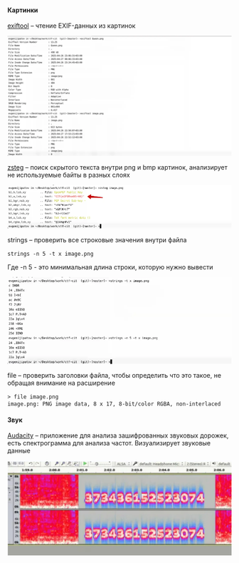 
#### Картинки

[exiftool](https://github.com/exiftool/exiftool) – чтение EXIF-данных из картинок

![](./assets/image-2.webp)


[zsteg](https://github.com/zed-0xff/zsteg) – поиск скрытого текста внутри png и bmp картинок, анализирует не используемые байты в разных слоях

![](./assets/image-1.webp)

strings – проверить все строковые значения внутри файла
```
strings -n 5 -t x image.png
```
Где -n 5 - это минимальная длина строки, которую нужно вывести

![](./assets/image-3.webp)

file – проверить заголовки файла, чтобы определить что это такое, не обращая внимание на расширение 
```
> file image.png
image.png: PNG image data, 8 x 17, 8-bit/color RGBA, non-interlaced
```


#### Звук

[Audacity](https://www.audacityteam.org/) – приложение для анализа зашифрованных звуковых дорожек, есть спектрограмма для анализа частот. Визуализирует звуковые данные 

![](./assets/image-4.webp)



